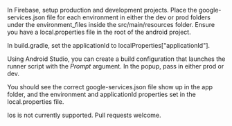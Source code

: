 In Firebase, setup production and development projects.
Place the google-services.json file for each environment in either the dev or prod folders under the environment_files inside the src/main/resources folder.
Ensure you have a local.properties file in the root of the android project.

In build.gradle, set the applicationId to localProperties["applicationId"].

Using Android Studio, you can create a build configuration that launches the runner script with the $Prompt$ argument.
In the popup, pass in either prod or dev.

You should see the correct google-services.json file show up in the app folder, and the environment and applicationId properties set in the local.properties file.

Ios is not currently supported. Pull requests welcome.
